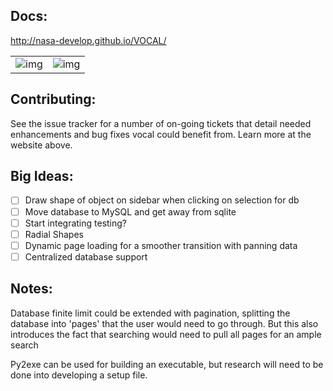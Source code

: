 ## Docs:

http://nasa-develop.github.io/VOCAL/

|    |    |
:---:|:---:
![img](http://i.imgur.com/4c4nCaW.png?1) | ![img](http://i.imgur.com/BFJVzBw.png?1)

## Contributing:

See the issue tracker for a number of on-going tickets that detail needed enhancements and bug fixes vocal could benefit from. Learn more at the website above.

## Big Ideas:

* [ ] Draw shape of object on sidebar when clicking on selection for db
* [ ] Move database to MySQL and get away from sqlite
* [ ] Start integrating testing?
* [ ] Radial Shapes
* [ ] Dynamic page loading for a smoother transition with panning data
* [ ] Centralized database support

## Notes: 

Database finite limit could be extended with pagination, splitting the database into 'pages' that the user would need to go through. But this also introduces the fact that searching would need to pull all pages for an ample search

Py2exe can be used for building an executable, but research will need to be done into developing a setup file.
